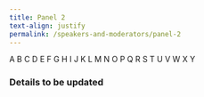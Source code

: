 ```yaml
---
title: Panel 2
text-align: justify
permalink: /speakers-and-moderators/panel-2
---
```


A B C D E F G H I J K L M N O P Q R S T U V W X Y  


### Details to be updated
